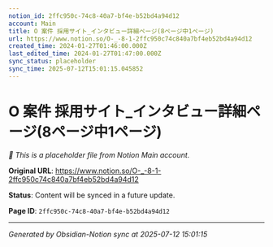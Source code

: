 ```yaml
---
notion_id: 2ffc950c-74c8-40a7-bf4e-b52bd4a94d12
account: Main
title: O 案件 採用サイト_インタビュー詳細ページ(8ページ中1ページ)
url: https://www.notion.so/O-_-8-1-2ffc950c74c840a7bf4eb52bd4a94d12
created_time: 2024-01-27T01:46:00.000Z
last_edited_time: 2024-01-27T01:47:00.000Z
sync_status: placeholder
sync_time: 2025-07-12T15:01:15.045852
---
```


# O 案件 採用サイト_インタビュー詳細ページ(8ページ中1ページ)

*🔄 This is a placeholder file from Notion Main account.*

**Original URL**: https://www.notion.so/O-_-8-1-2ffc950c74c840a7bf4eb52bd4a94d12

**Status**: Content will be synced in a future update.

**Page ID**: `2ffc950c-74c8-40a7-bf4e-b52bd4a94d12`

---

*Generated by Obsidian-Notion sync at 2025-07-12 15:01:15*
